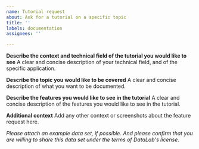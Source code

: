 ```yaml
---
name: Tutorial request
about: Ask for a tutorial on a specific topic
title: ''
labels: documentation
assignees: ''

---
```


**Describe the context and technical field of the tutorial you would like to see**
A clear and concise description of your technical field, and of the specific application.

**Describe the topic you would like to be covered**
A clear and concise description of what you want to be documented.

**Describe the features you would like to see in the tutorial**
A clear and concise description of the features you would like to see in the tutorial.

**Additional context**
Add any other context or screenshots about the feature request here.

_Please attach an example data set, if possible.
And please confirm that you are willing to share this data set under the terms of DataLab's license._
